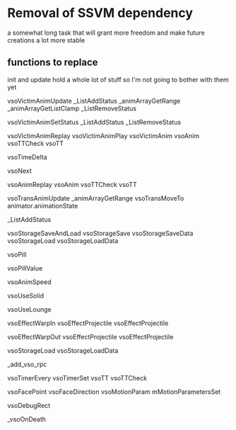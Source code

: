 # Removal of SSVM dependency

a somewhat long task that will grant more freedom and make future creations a lot more stable

## functions to replace

init and update hold a whole lot of stuff so I'm not going to bother with them yet

vsoVictimAnimUpdate
	_ListAddStatus
	_animArrayGetRange
	_animArrayGetListClamp
	_ListRemoveStatus

vsoVictimAnimSetStatus
	_ListAddStatus
	_ListRemoveStatus

vsoVictimAnimReplay
	vsoVictimAnimPlay
		vsoVictimAnim
			vsoAnim
				vsoTTCheck
				vsoTT

vsoTimeDelta

vsoNext

vsoAnimReplay
	vsoAnim
		vsoTTCheck
		vsoTT

vsoTransAnimUpdate
	_animArrayGetRange
	vsoTransMoveTo
	animator.animationState

_ListAddStatus

vsoStorageSaveAndLoad
	vsoStorageSave
		vsoStorageSaveData
	vsoStorageLoad
		vsoStorageLoadData

vsoPill

vsoPillValue

vsoAnimSpeed

vsoUseSolid

vsoUseLounge

vsoEffectWarpIn
	vsoEffectProjectile
		vsoEffectProjectile

vsoEffectWarpOut
	vsoEffectProjectile
		vsoEffectProjectile

vsoStorageLoad
	vsoStorageLoadData

_add_vso_rpc

vsoTimerEvery
	vsoTimerSet
		vsoTT
	vsoTTCheck

vsoFacePoint
	vsoFaceDirection
		vsoMotionParam
			mMotionParametersSet

vsoDebugRect

_vsoOnDeath
